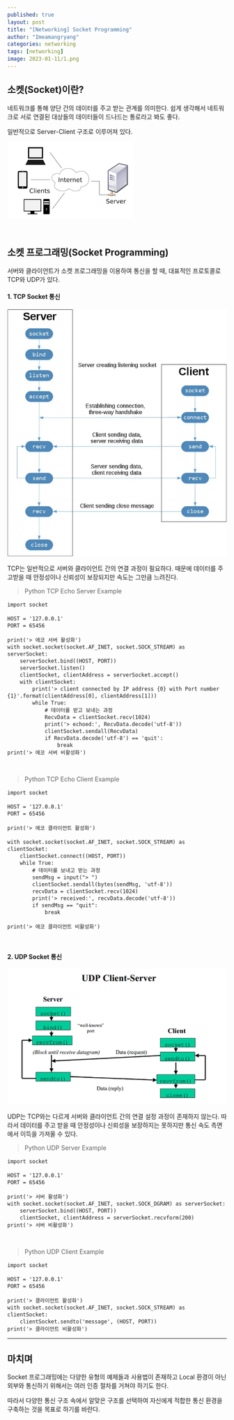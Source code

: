 ```yaml
---
published: true
layout: post
title: "[Networking] Socket Programming"
author: "Imeamangryang"
categories: networking
tags: [networking]
image: 2023-01-11/1.png
--- 
```


## 소켓(Socket)이란?
네트워크를 통해 양단 간의 데이터를 주고 받는 관계를 의미한다. 쉽게 생각해서 네트워크로 서로 연결된 대상들의 데이터들이 드나드는 통로라고 봐도 좋다.

일반적으로 Server-Client 구조로 이루어져 있다.

![](/assets/img/2023-01-11/2.png)

<br/>

## 소켓 프로그래밍(Socket Programming)

서버와 클라이언트가 소켓 프로그래밍을 이용하여 통신을 할 때, 대표적인 프로토콜로 TCP와 UDP가 있다.

#### 1. TCP Socket 통신

![](/assets/img/2023-01-11/3.png)

TCP는 일반적으로 서버와 클라이언트 간의 연결 과정이 필요하다. 때문에 데이터를 주고받을 때 안정성이나 신뢰성이 보장되지만 속도는 그만큼 느려진다.

> Python TCP Echo Server Example

```
import socket

HOST = '127.0.0.1'  
PORT = 65456  

print('> 에코 서버 활성화')
with socket.socket(socket.AF_INET, socket.SOCK_STREAM) as serverSocket:
    serverSocket.bind((HOST, PORT))
    serverSocket.listen()
    clientSocket, clientAddress = serverSocket.accept()
    with clientSocket:
        print('> client connected by IP address {0} with Port number {1}'.format(clientAddress[0], clientAddress[1]))
        while True:
            # 데이터를 받고 보내는 과정
            RecvData = clientSocket.recv(1024)
            print('> echoed:', RecvData.decode('utf-8'))
            clientSocket.sendall(RecvData)
            if RecvData.decode('utf-8') == 'quit':
                break
print('> 에코 서버 비활성화')
```

<br/>

> Python TCP Echo Client Example


```
import socket

HOST = '127.0.0.1'
PORT = 65456

print('> 에코 클라이언트 활성화')

with socket.socket(socket.AF_INET, socket.SOCK_STREAM) as clientSocket:
    clientSocket.connect((HOST, PORT))
    while True:
        # 데이터를 보내고 받는 과정
        sendMsg = input("> ")
        clientSocket.sendall(bytes(sendMsg, 'utf-8'))
        recvData = clientSocket.recv(1024)
        print('> received:', recvData.decode('utf-8'))
        if sendMsg == "quit":
            break

print('> 에코 클라이언트 비활성화')
```

<br/>

#### 2. UDP Socket 통신

![](/assets/img/2023-01-11/4.png)

UDP는 TCP와는 다르게 서버와 클라이언트 간의 연결 설정 과정이 존재하지 않는다. 따라서 데이터를 주고 받을 때 안정성이나 신뢰성을 보장하지는 못하지만 통신 속도 측면에서 이득을 가져올 수 있다.

> Python UDP Server Example

```
import socket

HOST = '127.0.0.1'  
PORT = 65456  

print('> 서버 활성화')
with socket.socket(socket.AF_INET, socket.SOCK_DGRAM) as serverSocket:
    serverSocket.bind((HOST, PORT))
    clientSocket, clientAddress = serverSocket.recvform(200)
print('> 서버 비활성화')
```

<br/>

> Python UDP Client Example

```
import socket

HOST = '127.0.0.1'  
PORT = 65456  

print('> 클라이언트 활성화')
with socket.socket(socket.AF_INET, socket.SOCK_STREAM) as clientSocket:
    clientSocket.sendto('message', (HOST, PORT))
print('> 클라이언트 비활성화')
```

***

## 마치며
Socket 프로그래밍에는 다양한 유형의 예제들과 사용법이 존재하고 Local 환경이 아닌 외부와 통신하기 위해서는 여러 인증 절차를 거쳐야 하기도 한다.

따라서 다양한 통신 구조 속에서 알맞은 구조를 선택하여 자신에게 적합한 통신 환경을 구축하는 것을 목표로 하기를 바란다.